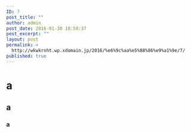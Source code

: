 ```yaml
---
ID: 7
post_title: ""
author: admin
post_date: 2016-01-30 18:50:37
post_excerpt: ""
layout: post
permalink: >
  http://wkwkrnht.wp.xdomain.jp/2016/%e6%9c%aa%e5%88%86%e9%a1%9e/7/
published: true
---
```

<h1>a</h1>
<h2>a</h2>
<h3>a</h3>
&nbsp;